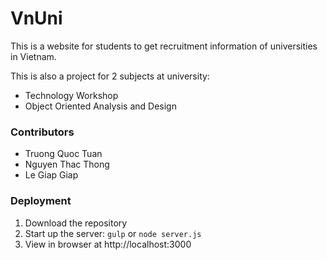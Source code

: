 # VnUni

This is a website for students to get recruitment information of universities in Vietnam.

This is also a project for 2 subjects at university:
 - Technology Workshop
 - Object Oriented Analysis and Design

### Contributors
- Truong Quoc Tuan
- Nguyen Thac Thong
- Le Giap Giap

### Deployment
1. Download the repository
2. Start up the server: `gulp` or `node server.js`
3. View in browser at http://localhost:3000